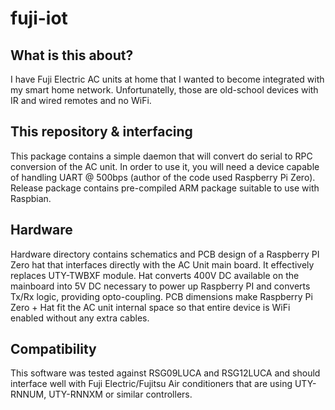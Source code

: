 # fuji-iot

## What is this about?

I have Fuji Electric AC units at home that I wanted to become integrated with my smart home network. Unfortunatelly, those are old-school devices with IR and wired remotes and no WiFi. 

## This repository & interfacing

This package contains a simple daemon that will convert do serial to RPC conversion of the AC unit. In order to use it, you will need a device capable of handling UART @ 500bps (author of the code used Raspberry Pi Zero). Release package contains pre-compiled ARM package suitable to use with Raspbian.

## Hardware 

Hardware directory contains schematics and PCB design of a Raspberry PI Zero hat that interfaces directly with the AC Unit main board. It effectively replaces UTY-TWBXF module.
Hat converts 400V DC available on the mainboard into 5V DC necessary to power up Raspberry PI and converts Tx/Rx logic, providing opto-coupling. PCB dimensions make Raspberry Pi Zero + Hat fit the AC unit internal space so that entire device is WiFi enabled without any extra cables.

## Compatibility

This software was tested against RSG09LUCA and RSG12LUCA and should interface well with Fuji Electric/Fujitsu Air conditioners that are using UTY-RNNUM, UTY-RNNXM  or similar controllers.
